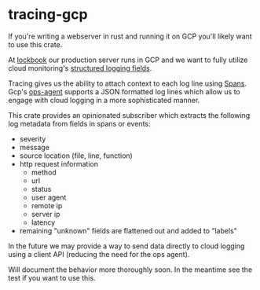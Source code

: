 # tracing-gcp

If you're writing a webserver in rust and running it on GCP you'll likely want to use this crate.

At [lockbook](https://lockbook.net) our production server runs in GCP and we want to fully utilize cloud monitoring's [structured logging fields](https://cloud.google.com/logging/docs/structured-logging#structured_logging_special_fields).

Tracing gives us the ability to attach context to each log line using [Spans](https://docs.rs/tracing/latest/tracing/#spans). Gcp's [ops-agent](https://cloud.google.com/logging/docs/agent/ops-agent/configuration#logging-processor-parse-json) supports a JSON formatted log lines which allow us to engage with cloud logging in a more sophisticated manner.

This crate provides an opinionated subscriber which extracts the following log metadata from fields in spans or events:
- severity
- message
- source location (file, line, function)
- http request information
  - method
  - url
  - status
  - user agent
  - remote ip
  - server ip
  - latency
- remaining "unknown" fields are flattened out and added to "labels"

In the future we may provide a way to send data directly to cloud logging using a client API (reducing the need for the ops agent).

Will document the behavior more thoroughly soon. In the meantime see the test if you want to use this.

